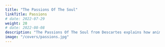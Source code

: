 ```yaml
---
title: "The Passions Of The Soul"
linkTitle: Passions
# date: 2022-07-29
weight: 20
# date: 2022-08-08
description: "The Passions Of The Soul from Descartes explains how animals spirits affect the passions"
image: "/covers/passions.jpg"
---
```

